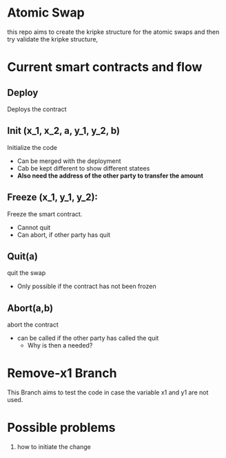 # Atomic Swap

this repo aims to create the kripke structure for the atomic swaps and then try validate the kripke structure,

# Current smart contracts and flow
## Deploy
Deploys the contract
## Init (x_1, x_2, a, y_1, y_2, b)

Initialize the code
* Can be merged with the deployment
* Cab be kept different to show different statees
* **Also need the address of the other party to transfer the amount**

## Freeze (x_1, y_1, y_2):
Freeze the smart contract. 
* Cannot quit
* Can abort, if other party has quit
## Quit(a)
quit the swap
* Only possible if the contract has not been frozen

## Abort(a,b)
abort the contract
* can be called if the other party has called the quit
  * Why is then a needed?



# Remove-x1 Branch
This Branch aims to test the code in case the variable x1 and y1 are not used. 

# Possible problems
1. how to initiate the change
